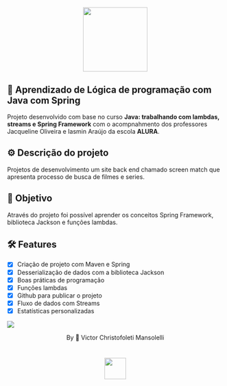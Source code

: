 <div align="center">
<h1>
    <img src="https://github.com/VMansolelli/Projeto-Alugames-Alura/assets/138635441/b5fff654-c5a3-406e-908b-fbe963644f3e" width="150px">
</h1>

</div>

## 🚀  Aprendizado de Lógica de programação com Java com Spring
Projeto desenvolvido com base no curso **Java: trabalhando com lambdas, streams e Spring Framework** com o acompnahmento dos professores Jacqueline Oliveira e 
Iasmin Araújo da escola **ALURA**.

## ⚙️ Descrição do projeto
Projetos de desenvolvimento um site back end chamado screen match que apresenta processo de busca de filmes e series.

## 🎯 Objetivo 
Através do projeto foi possível aprender os conceitos Spring Framework, biblioteca Jackson e funções lambdas.

## 🛠 Features
- [x] Criação de projeto com Maven e Spring
- [x] Desserialização de dados com a biblioteca Jackson
- [x] Boas práticas de programação
- [x] Funções lambdas
- [x] Github para publicar o projeto
- [x] Fluxo de dados com Streams
- [x] Estatísticas personalizadas

![](https://raw.githubusercontent.com/andreasbm/readme/master/assets/lines/rainbow.png)

<div align="center">By 🍃 Victor Christofoleti Mansolelli
<h1>
    <img src="https://github.com/VMansolelli/Projeto-Alugames-Alura/assets/138635441/b5fff654-c5a3-406e-908b-fbe963644f3e" width="50px">
</h1>
</div>


